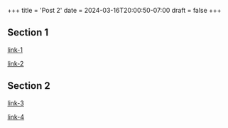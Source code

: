 +++
title = 'Post 2'
date = 2024-03-16T20:00:50-07:00
draft = false
+++

## Section 1

[link-1](https://gohugo.io/link-1)

[link-2](https://gohugo.io/link-2)

## Section 2

[link-3](https://gohugo.io/link-3)

[link-4](https://gohugo.io/link-4)
